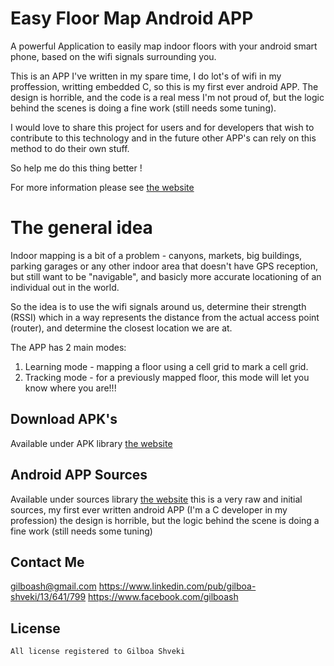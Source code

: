 Easy Floor Map Android APP
==========================

A powerful Application to easily map indoor floors with your android smart phone, based on the
wifi signals surrounding you.

This is an APP I've written in my spare time, I do lot's of wifi in my proffession, writting embedded C,
so this is my first ever android APP. 
The design is horrible, and the code is a real mess I'm not proud of, but the logic behind the scenes is doing a fine work (still needs some tuning).

I would love to share this project for users and for developers that wish to contribute to this technology
and in the future other APP's can rely on this method to do their own stuff. 


So help me do this thing better !

For more information please see [the website][1]


The general idea
==========================
Indoor mapping is a bit of a problem - canyons, markets, big buildings, parking garages or any other indoor area that doesn't have GPS reception, but
still want to be "navigable", and basicly more accurate locationing of an individual out in the world.

So the idea is to use the wifi signals around us, determine their strength (RSSI) which in a way represents the distance from the actual access point (router),
and determine the closest location we are at.

The APP has 2 main modes:
1. Learning mode - mapping a floor using a cell grid to mark a cell grid.
2. Tracking mode - for a previously mapped floor, this mode will let you know where you are!!!


Download APK's
--------
Available under APK library [the website][2]


Android APP Sources
-------------------
Available under sources library [the website][3]
this is a very raw and initial sources, my first ever written android APP (I'm a C developer in my profession)
the design is horrible, but the logic behind the scene is doing a fine work (still needs some tuning)

Contact Me
-----------
gilboash@gmail.com
https://www.linkedin.com/pub/gilboa-shveki/13/641/799
https://www.facebook.com/gilboash


License
--------
    All license registered to Gilboa Shveki 


 [1]: http://easyfloormap.weebly.com/
 [2]: https://github.com/gilboash/easyfloormap/tree/easyfloormap_b/APK
 [3]: https://github.com/gilboash/easyfloormap/tree/easyfloormap_b/easyfloormap-sources